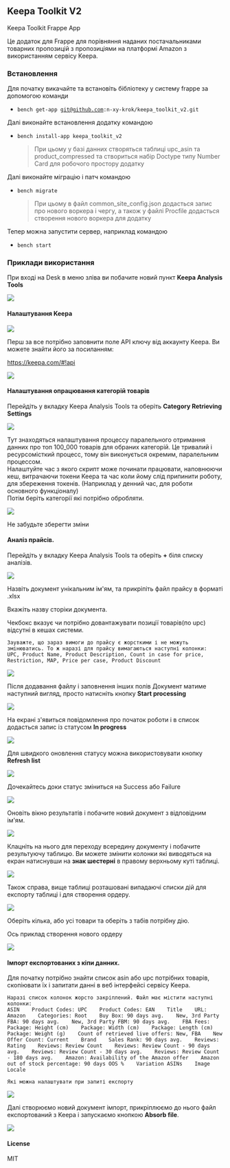 ## Keepa Toolkit V2

  

Keepa Toolkit Frappe App

  

Це додаток для Frappe для порівняння наданих постачальниками товарних пропозицій з пропозиціями на платформі Amazon з використанням сервісу Keepa.

### Встановлення
Для початку викачайте та встановіть бібліотеку у систему frappe за допомогою команди

- <Code>bench get-app git@github.com:n-xy-krok/keepa_toolkit_v2.git </Code>

Далі виконайте встановлення додатку командою

 - <Code>bench install-app keepa_toolkit_v2 </Code>
	 > При цьому у базі данних створяться таблиці  upc_asin та product_compressed та створиться набір Doctype типу Number Card для робочого простору додатку

Далі виконайте міграцію і патч командою

  - <Code>bench  migrate</Code>
     > При цьому в файл common_site_config.json додасться запис про нового воркера і чергу, а також у файлі Procfile додасться створення нового воркера для додатку

Тепер можна запустити сервер, наприклад командою
 - <Code>bench start</Code>
 
### Приклади використання

При вході на Desk в меню зліва ви побачите новий пункт <b>Keepa Analysis Tools</b>

![](./readme_images/home_template.png)

#### Налаштування Keepa

![](./readme_images/keepa_settings.png)


Перш за все потрібно заповнити поле API ключу від аккаунту Keepa. Ви можете знайти його за посиланням: 

https://keepa.com/#!api

![](./readme_images/ks_doc.png)

#### Налаштування опрацювання категорій товарів

Перейдіть у вкладку Keepa Analysis Tools та оберіть <b>Category Retrieving Settings</b>

![](./readme_images/choose_category.png)

Тут знаходяться налаштування процессу паралельного отримання данних про топ 100_000 товарів для обраних категорій. Це тривалий і ресурсомісткий процесс, тому він виконується окремим, паралельним процессом. <br>
Налаштуйте час з якого скрипт може починати працювати, наповнюючи кеш, витрачаючи токени Keepa та час коли йому слід припинити роботу, для збереження токенів. (Наприклад у денний час, для роботи основного функціоналу) 
<br>
Потім беріть категорії які потрібно обробляти.

![](./readme_images/category_screen.png)

Не забудьте зберегти зміни

#### Аналіз прайсів.

Перейдіть у вкладку Keepa Analysis Tools та оберіть <b>+</b> біля списку аналізів.

![](./readme_images/create_price_analysis.png)


Назвіть документ унікальним ім'ям, та прикріпіть файл прайсу в форматі .xlsx

Вкажіть назву сторіки документа.

Чекбокс вказує чи потрібно довантажувати позиції товарів(по upc) відсутні в кешах системи. 

    Зауважте, що зараз вимоги до прайсу є жорсткими і не можуть змінюватись. То ж наразі для прайсу вимагаються наступні колонки:
    UPC, Product Name, Product Description, Count in case for price, Restriction, MAP, Price per case, Product Discount

![](./readme_images/ananlysis_settinsg.png)

Після додавання файлу і заповнення інших полів Документ матиме наступний вигляд, просто натисніть кнопку <b>Start processing</b>

![](./readme_images/ready_to_start.png)

На екрані з'явиться повідомлення про початок роботи і в список додасться запис із статусом <b>In progress</b>

![](./readme_images/after_start.png)

Для швидкого оновлення статусу можна використовувати кнопку <b>Refresh list</b>

![](./readme_images/refresh_list.png)

Дочекайтесь доки статус зміниться на Success або Failure

![](./readme_images/success_status.png)

Оновіть вікно результатів і побачите новий документ з відповідним ім'ям.

![](./readme_images/result_created.png)

Клацніть на нього для переходу всередину документу і побачите результуючу таблицю.
Ви можете змінити колонки які виводяться на екран натиснувши на <b>знак шестерні</b> в правому верхньому куті таблиці.

![](./readme_images/an_res_doc.png)

Також справа, вище таблиці розташовані випадаючі списки дій для експорту таблиці і для створення ордеру.

![](./readme_images/create_order.png)

Оберіть кілька, або усі товари та оберіть з табів потрібну дію.

Ось приклад створення нового ордеру

![](./readme_images/creating_order.gif)


#### Імпорт експортованих з кіпи данних.

Для початку потрібно знайти список asin або upc потрібних товарів, скопіювати їх і запитати данні в веб інтерфейсі сервісу Keepa.

    Наразі список колонок жорсто закріплений. Файл має містити наступні колонки:
    ASIN    Product Codes: UPC    Product Codes: EAN    Title    URL: Amazon    Categories: Root    Buy Box: 90 days avg.    New, 3rd Party FBA: 90 days avg.    New, 3rd Party FBM: 90 days avg.    FBA Fees:    Package: Height (cm)    Package: Width (cm)    Package: Length (cm)    Package: Weight (g)    Count of retrieved live offers: New, FBA    New Offer Count: Current    Brand    Sales Rank: 90 days avg.    Reviews: Rating    Reviews: Review Count    Reviews: Review Count - 90 days avg.    Reviews: Review Count - 30 days avg.    Reviews: Review Count - 180 days avg.    Amazon: Availability of the Amazon offer    Amazon out of stock percentage: 90 days OOS %    Variation ASINs    Image    Locale
    
    Які можна налаштувати при запиті експорту

![](./readme_images/make_keepa_export.gif)


Далі створюємо новий документ імпорт, прикріплюємо до нього файл експортований з Keepa і запускаємо кнопкою <b>Absorb file</b>.

![](./readme_images/import.gif)


####


#### License

  

MIT
